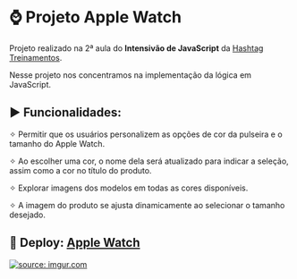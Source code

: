 # ⌚ Projeto Apple Watch

Projeto realizado na 2ª aula do **Intensivão de JavaScript** da [Hashtag Treinamentos](https://www.hashtagtreinamentos.com).

Nesse projeto nos concentramos na implementação da lógica em JavaScript.

## ▶️ Funcionalidades:

✧ Permitir que os usuários personalizem as opções de cor da pulseira e o tamanho do Apple Watch.

✧ Ao escolher uma cor, o nome dela será atualizado para indicar a seleção, assim como a cor no título do produto.

✧ Explorar imagens dos modelos em todas as cores disponíveis.

✧ A imagem do produto se ajusta dinamicamente ao selecionar o tamanho desejado.

## 🚀 Deploy: [Apple Watch](https://micheledarosa-applewatch.netlify.app)

<a href="https://imgur.com/YyO45RX"><img src="https://i.imgur.com/YyO45RX.gif" title="source: imgur.com" /></a>
